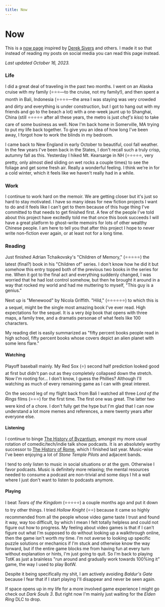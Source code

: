 ```yaml
---
title: Now
---
```

# Now

This is a [now page](https://nownownow.com/about) inspired by [Derek Sivers](https://sive.rs/nowff) and others. I made it so that instead of reading my posts on social media you can read this page instead.

*Last updated October 16, 2023.*

### Life

I did a great deal of traveling in the past two months. I went on an Alaska cruise with my family (⭐️⭐️⭐️—to the cruise, not my family!), and then spent a month in Bali, Indonesia (⭐️⭐️⭐️⭐️—the area I was staying was very crowded and dirty and everything is under construction, but I got to hang out with my friends and go to the beach a lot) with a one-week jaunt up to Shanghai, China (still ⭐️⭐️⭐️⭐️⭐️ after all these years, the metro is just *chef's kiss*) to take care of some business as well. Now I'm back home in Somerville, MA trying to put my life back together. To give you an idea of how long I've been away, I forgot how to work the blinds in my bedroom.

I came back to New England in early October to beautiful, cool fall weather. In the few years I've been back in the States, I don't recall such a truly crisp, autumny fall as this. Yesterday I hiked Mt. Kearsarge in NH (⭐️⭐️⭐️⭐️⭐️, very pretty, only almost died sliding on wet rocks a couple times) to see the foliage and get some fresh air. Really a wonderful feeling. I think we're in for a cold winter, which it feels like we haven't really had in a while.

### Work

I continue to work hard on the memoir. We are getting closer but it's just so hard to stay motivated. I have so many ideas for new fiction projects I want to do and it feels like I can't get to them because of this huge thing I've committed to that needs to get finished first. A few of the people I've told about this project have excitedly told me that once this book succeeds I will have a great platform to ghost-write memoirs for lots of other wealthy Chinese people. I am here to tell you that after this project I hope to never write non-fiction ever again, or at least not for a long time.

### Reading

Just finished Adrian Tchaikovsky's "Children of Memory," (⭐️⭐️⭐️⭐️⭐️) the latest (final?) book in his "Children of" series. I don't know how he did it but somehow this entry topped both of the previous two books in the series for me. When it got to the final act and everything suddenly changed, I was worried that he had lost control somehow, but then he brought it around in a way that rocked my world and had me muttering to myself, "This guy is a genius."

Next up is "Menewood" by Nicola Griffith. "Hild," (⭐️⭐️⭐️⭐️⭐️⭐️) to which this is a sequel, might be the single most amazing book I've ever read. High expectations for the sequel. It is a very _big_ book that opens with three maps, a family tree, and a dramatis personae of what feels like 100 characters.

My reading diet is easily summarized as "fifty percent books people read in high school, fifty percent books whose covers depict an alien planet with some lens flare."

#### Watching

Playoff baseball mainly. My Red Sox (⭐️) second half prediction looked good at first but didn't pan out as they completely collapsed down the stretch. Now I'm rooting for... I don't know, I guess the Phillies? Although I'll watching as much of every remaining game as I can with great interest.

On the second leg of my flight back from Bali I watched all three _Lord of the Rings_ films (⭐️⭐️⭐️) for the first time. The first one was great. The latter two were kind of a chore. I don't fully get the hype but I'm glad that I can now understand a lot more memes and references, a mere twenty years after everyone else.

#### Listening

I continue to binge [The History of Byzantium](https://thehistoryofbyzantium.com/), amongst my more usual rotation of comedic/tech/indie talk show podcasts. It is an absolutely worthy successor to [The History of Rome](https://thehistoryofrome.typepad.com/), which I finished last year. Music-wise I've been enjoying a lot of _Stone Temple Pilots_ and adjacent bands.

I tend to only listen to music in social situations or at the gym. Otherwise I favor podcasts. Music is definitely more relaxing; the mental resources needed to consume a podcast are non-trivial and some days I hit a wall where I just don't want to listen to podcasts anymore.

#### Playing

I beat _Tears of the Kingdom_ (⭐️⭐️⭐️⭐️⭐️) a couple months ago and put it down to try other things. I tried _Hollow Knight_ (⭐️⭐) because it came so highly recommended from all the people whose video game taste I trust and found it way, way too difficult, by which I mean I felt totally helpless and could not figure out how to progress. My feeling about video games is that if I can't figure out what I'm supposed to do without looking up a walkthrough online, then the game isn't worth my time. I'm not averse to looking up specific puzzle solutions or mechanics if I'm stuck and otherwise know the way forward, but if the entire game blocks me from having fun at every turn without explanation or hints, I'm just going to quit. So I'm back to playing TotK as just a brainless "run around and gradually work towards 100%ing it" game, the way I used to play BotW.

Despite it being specifically my shit, I am actively avoiding _Baldur's Gate_ because I fear that if I start playing I'll disappear and never be seen again.

If space opens up in my life for a more involved game experience I might go check out _Dark Souls 3_. But right now I'm mainly just waiting for the _Elden Ring_ DLC to drop.
